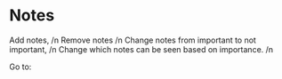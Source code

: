 # Notes
Add notes, /n
Remove notes /n
Change notes from important to not important, /n
Change which notes can be seen based on importance. /n

Go to: 

